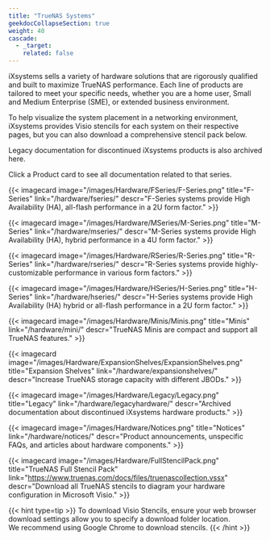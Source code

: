 ```yaml
---
title: "TrueNAS Systems"
geekdocCollapseSection: true
weight: 40
cascade:
  - _target:
    related: false
---
```


iXsystems sells a variety of hardware solutions that are rigorously qualified and built to maximize TrueNAS performance.
Each line of products are tailored to meet your specific needs, whether you are a home user, Small and Medium Enterprise (SME), or extended business environment.

To help visualize the system placement in a networking environment, iXsystems provides Visio stencils for each system on their respective pages, but you can also download a comprehensive stencil pack below.

Legacy documentation for discontinued iXsystems products is also archived here.

Click a Product card to see all documentation related to that series.

<div class="docs-sections">

{{< imagecard image="/images/Hardware/FSeries/F-Series.png" title="F-Series" link="/hardware/fseries/"
descr="F-Series systems provide High Availability (HA), all-flash performance in a 2U form factor." >}}

{{< imagecard image="/images/Hardware/MSeries/M-Series.png" title="M-Series" link="/hardware/mseries/"
descr="M-Series systems provide High Availability (HA), hybrid performance in a 4U form factor." >}}

{{< imagecard image="/images/Hardware/RSeries/R-Series.png" title="R-Series" link="/hardware/rseries/"
descr="R-Series systems provide highly-customizable performance in various form factors." >}}

{{< imagecard image="/images/Hardware/HSeries/H-Series.png" title="H-Series" link="/hardware/hseries/"
descr="H-Series systems provide High Availability (HA) hybrid or all-flash performance in a 2U form factor." >}}

{{< imagecard image="/images/Hardware/Minis/Minis.png" title="Minis" link="/hardware/mini/"
descr="TrueNAS Minis are compact and support all TrueNAS features." >}}

{{< imagecard image="/images/Hardware/ExpansionShelves/ExpansionShelves.png" title="Expansion Shelves" link="/hardware/expansionshelves/"
descr="Increase TrueNAS storage capacity with different JBODs." >}}

{{< imagecard image="/images/Hardware/Legacy/Legacy.png" title="Legacy" link="/hardware/legacyhardware/"
descr="Archived documentation about discontinued iXsystems hardware products." >}}

{{< imagecard image="/images/Hardware/Notices.png" title="Notices" link="/hardware/notices/"
descr="Product announcements, unspecific FAQs, and articles about hardware components." >}}

{{< imagecard image="/images/Hardware/FullStencilPack.png" title="TrueNAS Full Stencil Pack" link="https://www.truenas.com/docs/files/truenascollection.vssx"
descr="Download all TrueNAS stencils to diagram your hardware configuration in Microsoft Visio." >}}

</div>

{{< hint type=tip >}}
To download Visio Stencils, ensure your web browser download settings allow you to specify a download folder location.<br> 
We recommend using Google Chrome to download stencils.
{{< /hint >}}